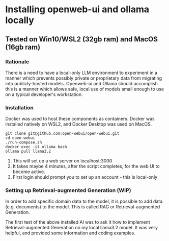 # Installing openweb-ui and ollama locally

## Tested on Win10/WSL2 (32gb ram) and MacOS (16gb ram)

### Rationale

There is a need to have a local-only LLM environment to experiment in a manner which prevents possibly private or proprietary data from migrating into publicly-hosted models.  Openweb-ui and Ollama should accomplish this is a manner which allows safe, local use of models small enough to use on a typical developer's workstation.

### Installation

Docker was used to host these components as containers.  Docker was installed natively on WSL2, and Docker Desktop was used on MacOS.

```
git clone git@github.com:open-webui/open-webui.git
cd open-webui
./run-compose.sh
docker exec -it ollama bash
ollama pull llama3.2
```

1. This will set up a web server on localhost:3000
1. It takes maybe 4 minutes, after the script completes, for the web UI to become active.
1. First login should prompt you to set up an account - this is local-only

### Setting up Retrieval-augmented Generation (WIP)

In order to add specific domain data to the model, it is possible to add data (e.g. documents) to the model.   This is called RAG or Retrieval-augmented Generation.  

The first test of the above installed AI was to ask it how to implement Retrieval-augmented Generation on my local llama3.2 model.   It was very helpful, and provided some information and coding examples.
